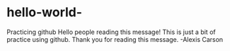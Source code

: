 # hello-world-
Practicing github 
Hello people reading this message! 
This is just a bit of practice using github. 
Thank you for reading this message.
-Alexis Carson 
